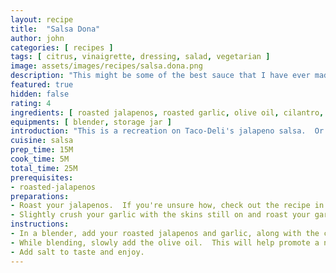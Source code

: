 ```yaml
---
layout: recipe
title:  "Salsa Dona"
author: john
categories: [ recipes ]
tags: [ citrus, vinaigrette, dressing, salad, vegetarian ]
image: assets/images/recipes/salsa.dona.png
description: "This might be some of the best sauce that I have ever made.  Roasted Jalapenos and Garlic blended to perfection."
featured: true
hidden: false
rating: 4
ingredients: [ roasted jalapenos, roasted garlic, olive oil, cilantro, salt, lime ]
equipments: [ blender, storage jar ]
introduction: "This is a recreation on Taco-Deli's jalapeno salsa.  Or maybe its their take on the Salsa Dona, I don't actually know which came first.  Either way, you gotta check it out."
cuisine: salsa
prep_time: 15M
cook_time: 5M
total_time: 25M
prerequisites:
- roasted-jalapenos
preparations:
- Roast your jalapenos.  If you're unsure how, check out the recipe in the Prerequisite section.
- Slightly crush your garlic with the skins still on and roast your garlic. Ensure you don't burn them.  Remove the skins prior to use.  The skins may char but keep the garlic protected.
instructions:
- In a blender, add your roasted jalapenos and garlic, along with the cilantro.  Add a dash of lime juice and blend until smooth.
- While blending, slowly add the olive oil.  This will help promote a nice creamy texture.  Keep blending and adding oil until desired texture is achieved.
- Add salt to taste and enjoy.
---
```

